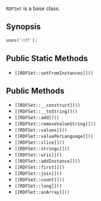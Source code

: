 `RDFSet` is a base class.

## Synopsis

```php
uses('rdf');
```

## Public Static Methods

* `[[RDFSet::setFromInstances]]()`

## Public Methods

* `[[RDFSet::__construct]]()`
* `[[RDFSet::__toString]]()`
* `[[RDFSet::add]]()`
* `[[RDFSet::removeValueString]]()`
* `[[RDFSet::values]]()`
* `[[RDFSet::valuePerLanguage]]()`
* `[[RDFSet::slice]]()`
* `[[RDFSet::strings]]()`
* `[[RDFSet::uris]]()`
* `[[RDFSet::addInstance]]()`
* `[[RDFSet::first]]()`
* `[[RDFSet::join]]()`
* `[[RDFSet::count]]()`
* `[[RDFSet::lang]]()`
* `[[RDFSet::asArray]]()`


